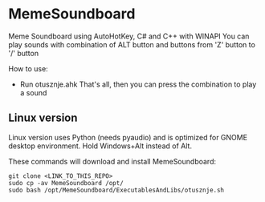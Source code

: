 # MemeSoundboard
Meme Soundboard using AutoHotKey, C# and C++ with WINAPI
You can play sounds with combination of ALT button and buttons from 'Z' button to '/' button

How to use:
- Run otusznje.ahk
That's all, then you can press the combination to play a sound

## Linux version

Linux version uses Python (needs pyaudio) and is optimized for GNOME desktop environment. Hold Windows+Alt instead of Alt.

These commands will download and install MemeSoundboard:

```
git clone <LINK_TO_THIS_REPO>
sudo cp -av MemeSoundboard /opt/
sudo bash /opt/MemeSoundboard/ExecutablesAndLibs/otusznje.sh
```